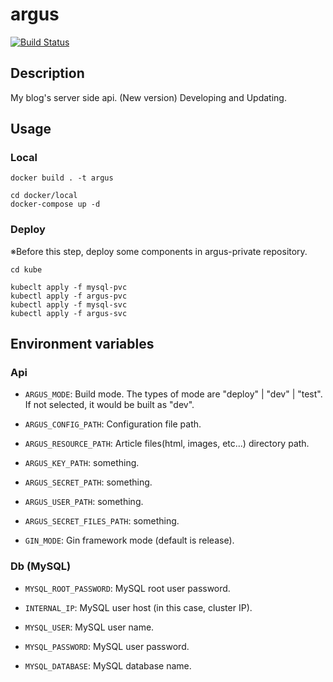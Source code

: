 # argus

[![Build Status](https://travis-ci.com/champon1020/argus.svg?token=aSPPKuPzB5pbM6AFGxtS&branch=master)](https://travis-ci.com/champon1020/argus)

## Description
My blog's server side api. (New version)
Developing and Updating.


## Usage

### Local

```
docker build . -t argus

cd docker/local
docker-compose up -d
```

### Deploy

※Before this step, deploy some components in argus-private repository.

```
cd kube

kubeclt apply -f mysql-pvc
kubectl apply -f argus-pvc
kubectl apply -f mysql-svc
kubectl apply -f argus-svc
```

## Environment variables

### Api

- ```ARGUS_MODE```: Build mode. 
The types of mode are "deploy" | "dev" | "test". 
If not selected, it would be built as "dev".

- ```ARGUS_CONFIG_PATH```: Configuration file path.

- ```ARGUS_RESOURCE_PATH```: Article files(html, images, etc...) directory path.

- ```ARGUS_KEY_PATH```: something.

- ```ARGUS_SECRET_PATH```: something.

- ```ARGUS_USER_PATH```: something.

- ```ARGUS_SECRET_FILES_PATH```: something.

- ```GIN_MODE```: Gin framework mode (default is release).


### Db (MySQL)

- ```MYSQL_ROOT_PASSWORD```: MySQL root user password.

- ```INTERNAL_IP```: MySQL user host (in this case, cluster IP).

- ```MYSQL_USER```: MySQL user name.

- ```MYSQL_PASSWORD```: MySQL user password.

- ```MYSQL_DATABASE```: MySQL database name.